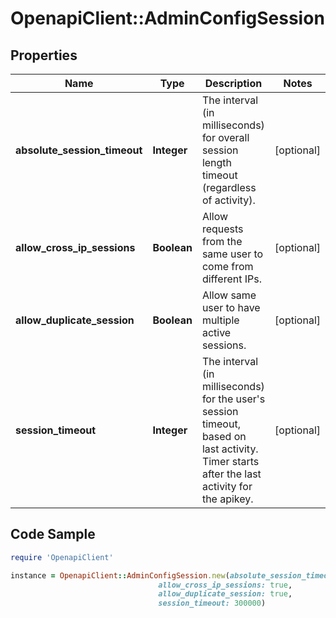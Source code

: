 # OpenapiClient::AdminConfigSession

## Properties

Name | Type | Description | Notes
------------ | ------------- | ------------- | -------------
**absolute_session_timeout** | **Integer** | The interval (in milliseconds) for overall session length timeout (regardless of activity). | [optional] 
**allow_cross_ip_sessions** | **Boolean** | Allow requests from the same user to come from different IPs. | [optional] 
**allow_duplicate_session** | **Boolean** | Allow same user to have multiple active sessions. | [optional] 
**session_timeout** | **Integer** | The interval (in milliseconds) for the user&#39;s session timeout, based on last activity. Timer starts after the last activity for the apikey. | [optional] 

## Code Sample

```ruby
require 'OpenapiClient'

instance = OpenapiClient::AdminConfigSession.new(absolute_session_timeout: 0,
                                 allow_cross_ip_sessions: true,
                                 allow_duplicate_session: true,
                                 session_timeout: 300000)
```


